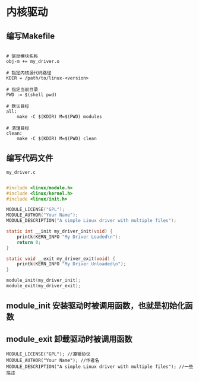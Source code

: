 # 内核驱动
## 编写Makefile

```text

# 驱动模块名称
obj-m += my_driver.o

# 指定内核源代码路径
KDIR = /path/to/linux-<version>

# 指定当前目录
PWD := $(shell pwd)

# 默认目标
all:
	make -C $(KDIR) M=$(PWD) modules

# 清理目标
clean:
	make -C $(KDIR) M=$(PWD) clean

```

## 编写代码文件
    
    my_driver.c
```c

#include <linux/module.h>
#include <linux/kernel.h>
#include <linux/init.h>

MODULE_LICENSE("GPL");
MODULE_AUTHOR("Your Name");
MODULE_DESCRIPTION("A simple Linux driver with multiple files");

static int __init my_driver_init(void) {
    printk(KERN_INFO "My Driver Loaded\n");
    return 0;
}

static void __exit my_driver_exit(void) {
    printk(KERN_INFO "My Driver Unloaded\n");
}

module_init(my_driver_init);
module_exit(my_driver_exit);

```

## module_init 安装驱动时被调用函数，也就是初始化函数
## module_exit 卸载驱动时被调用函数

    MODULE_LICENSE("GPL"); //遵循协议
    MODULE_AUTHOR("Your Name"); //作者名
    MODULE_DESCRIPTION("A simple Linux driver with multiple files"); //一些描述